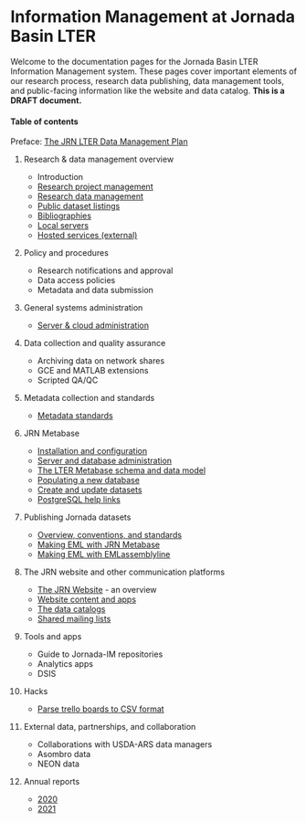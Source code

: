 # Information Management at Jornada Basin LTER

Welcome to the documentation pages for the Jornada Basin LTER Information Management system. These pages cover important elements of our research process, research data publishing, data management tools, and public-facing information like the website and data catalog.  **This is a DRAFT document.**

#### Table of contents

Preface: [The JRN LTER Data Management Plan](JRN_LTER_data_management_plan.v3.md)

1. Research & data management overview
    - Introduction
    - [Research project management](chap1-overview.md#research-project-management)
    - [Research data management](chap1-overview.md#research-data-management)
    - [Public dataset listings](chap1-overview.md#dataset-listings)
    - [Bibliographies](chap1-overview.md#bibliographies)
    - [Local servers](chap1-overview.md#local-computing-resources)
    - [Hosted services (external)](chap1-overview.md#hosted-resources)
    
2. Policy and procedures
    - Research notifications and approval
    - Data access policies
    - Metadata and data submission

3. General systems administration
    - [Server & cloud administration](server_admin.md)

4. Data collection and quality assurance
    - Archiving data on network shares
    - GCE and MATLAB extensions
    - Scripted QA/QC

5. Metadata collection and standards
    - [Metadata standards](jornada_metadata_standards.md)

6. JRN Metabase
    - [Installation and configuration](chap-jrn-metabase.md#setup)
    - [Server and database administration](chap-jrn-metabase.md#administration)
    - [The LTER Metabase schema and data model](chap-jrn-metabase.md#metabase-schema-and-data-model)
    - [Populating a new database](chap-jrn-metabase.md#populating-metabase)
    - [Create and update datasets](chap-jrn-metabase.md#create-and-update-datasets)
    - [PostgreSQL help links](chap-jrn-metabase.md#postgres-links)

7. Publishing Jornada datasets
    - [Overview, conventions, and standards](publish_dataset.md)
    - [Making EML with JRN Metabase](makeEML_metabase_jerald.md)
    - [Making EML with EMLassemblyline](makeEML_emlassemblyline.md)

8. The JRN website and other communication platforms
    - [The JRN Website](chap-website-and-comm.md#the-jrn-website) - an overview
    - [Website content and apps](chap-website-and-comm.md#website-content-and-apps)
    - [The data catalogs](chap-website-and-comm.md#data-catalogs)
    - [Shared mailing lists](chap-website-and-comm.md#mailing-lists)


9. Tools and apps
    - Guide to Jornada-IM repositories
    - Analytics apps
    - DSIS

10. Hacks
    - [Parse trello boards to CSV format](parse_trello_boards.md)

11. External data, partnerships, and collaboration
    - Collaborations with USDA-ARS data managers
    - Asombro data
    - NEON data

12. Annual reports
    - [2020](reports/JRN_IM_annual_report_2020.md)
    - [2021](reports/JRN_IM_annual_report_2021.md)

